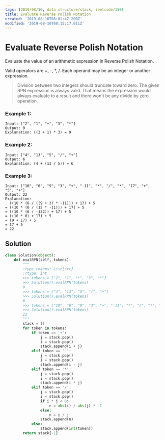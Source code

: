 ```yaml
---
tags: [2019/08/10, data structure/stack, leetcode/150]
title: Evaluate Reverse Polish Notation
created: '2019-08-10T08:01:47.200Z'
modified: '2019-08-10T08:15:17.011Z'
---
```


# Evaluate Reverse Polish Notation

Evaluate the value of an arithmetic expression in Reverse Polish Notation.

Valid operators are +, -, *, /. Each operand may be an integer or another expression.


> Division between two integers should truncate toward zero.
> The given RPN expression is always valid. That means the expression would always evaluate to a result and there won't be any divide by zero operation.

### Example 1:

```
Input: ["2", "1", "+", "3", "*"]
Output: 9
Explanation: ((2 + 1) * 3) = 9
```

### Example 2:

```
Input: ["4", "13", "5", "/", "+"]
Output: 6
Explanation: (4 + (13 / 5)) = 6
```

### Example 3:

```
Input: ["10", "6", "9", "3", "+", "-11", "*", "/", "*", "17", "+", "5", "+"]
Output: 22
Explanation:
  ((10 * (6 / ((9 + 3) * -11))) + 17) + 5
= ((10 * (6 / (12 * -11))) + 17) + 5
= ((10 * (6 / -132)) + 17) + 5
= ((10 * 0) + 17) + 5
= (0 + 17) + 5
= 17 + 5
= 22
```


## Solution

```python
class Solution(object):
    def evalRPN(self, tokens):
        """
        :type tokens: List[str]
        :rtype: int
        >>> tokens = ["2", "1", "+", "3", "*"]
        >>> Solution().evalRPN(tokens)
        9
        >>> tokens = ["4", "13", "5", "/", "+"]
        >>> Solution().evalRPN(tokens)
        6
        >>> tokens = ["10", "6", "9", "3", "+", "-11", "*", "/", "*", "17", "+", "5", "+"]
        >>> Solution().evalRPN(tokens)
        22
        """
        stack = []
        for token in tokens:
            if token == '+':
                j = stack.pop()
                i = stack.pop()
                stack.append(i + j)
            elif token == '-':
                j = stack.pop()
                i = stack.pop()
                stack.append(i - j)
            elif token == '*':
                j = stack.pop()
                i = stack.pop()
                stack.append(i * j)
            elif token == '/':
                j = stack.pop()
                i = stack.pop()
                if i * j < 0:
                    n = abs(i) / abs(j) * -1
                else:
                    n = i / j
                stack.append(n)
            else:
                stack.append(int(token))
        return stack[-1]
```
